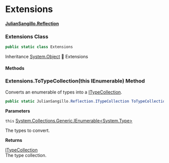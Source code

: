 # Extensions

#### [JulianSangillo.Reflection](./)

### Extensions Class

```csharp
public static class Extensions
```

Inheritance [System.Object](https://docs.microsoft.com/en-us/dotnet/api/System.Object)  Extensions

#### Methods

### Extensions.ToTypeCollection(this IEnumerable) Method

Converts an enumerable of types into a [ITypeCollection](juliansangillo.reflection.itypecollection.md).

```csharp
public static JulianSangillo.Reflection.ITypeCollection ToTypeCollection(this System.Collections.Generic.IEnumerable<System.Type> @this);
```

**Parameters**

`this` [System.Collections.Generic.IEnumerable<](https://docs.microsoft.com/en-us/dotnet/api/System.Collections.Generic.IEnumerable-1)[System.Type](https://docs.microsoft.com/en-us/dotnet/api/System.Type)[>](https://docs.microsoft.com/en-us/dotnet/api/System.Collections.Generic.IEnumerable-1)

The types to convert.

**Returns**

[ITypeCollection](juliansangillo.reflection.itypecollection.md)\
The type collection.
